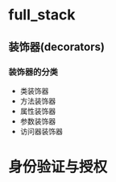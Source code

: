 # full_stack


## 装饰器(decorators)

### 装饰器的分类
- 类装饰器
- 方法装饰器
- 属性装饰器
- 参数装饰器
- 访问器装饰器




# 身份验证与授权

